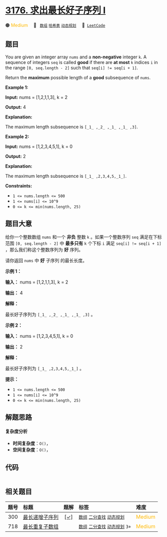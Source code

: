 # [3176. 求出最长好子序列 I](https://leetcode.com/problems/find-the-maximum-length-of-a-good-subsequence-i)

🟠 <font color=#ffb800>Medium</font>&emsp; 🔖&ensp; [`数组`](/tag/array.md) [`哈希表`](/tag/hash-table.md) [`动态规划`](/tag/dynamic-programming.md)&emsp; 🔗&ensp;[`LeetCode`](https://leetcode.com/problems/find-the-maximum-length-of-a-good-subsequence-i)

## 题目

You are given an integer array `nums` and a **non-negative** integer `k`. A
sequence of integers `seq` is called **good** if there are **at most** `k`
indices `i` in the range `[0, seq.length - 2]` such that `seq[i] != seq[i +
1]`.

Return the **maximum** possible length of a **good** subsequence of `nums`.



**Example 1:**

**Input:** nums = [1,2,1,1,3], k = 2

**Output:** 4

**Explanation:**

The maximum length subsequence is `[_1_ ,_2_ ,_1_ ,_1_ ,3]`.

**Example 2:**

**Input:** nums = [1,2,3,4,5,1], k = 0

**Output:** 2

**Explanation:**

The maximum length subsequence is `[_1_ ,2,3,4,5,_1_]`.



**Constraints:**

  * `1 <= nums.length <= 500`
  * `1 <= nums[i] <= 10^9`
  * `0 <= k <= min(nums.length, 25)`


## 题目大意

给你一个整数数组 `nums` 和一个 **非负**  整数 `k` 。如果一个整数序列 `seq` 满足在下标范围 `[0, seq.length -
2]` 中 **最多只有**  `k` 个下标 `i` 满足 `seq[i] != seq[i + 1]` ，那么我们称这个整数序列为 **好**  序列。

请你返回 `nums` 中 **好** 子序列 的最长长度。



**示例 1：**

**输入：** nums = [1,2,1,1,3], k = 2

**输出：** 4

**解释：**

最长好子序列为 `[_1_ ,_2_ ,_1_ ,_1_ ,3]` 。

**示例 2：**

**输入：** nums = [1,2,3,4,5,1], k = 0

**输出：** 2

**解释：**

最长好子序列为 `[_1_ ,2,3,4,5,_1_]` 。



**提示：**

  * `1 <= nums.length <= 500`
  * `1 <= nums[i] <= 10^9`
  * `0 <= k <= min(nums.length, 25)`


## 解题思路

#### 复杂度分析

- **时间复杂度**：`O()`，
- **空间复杂度**：`O()`，

## 代码

```javascript

```

## 相关题目

<!-- prettier-ignore -->
| 题号 | 标题 | 题解 | 标签 | 难度 |
| :------: | :------ | :------: | :------ | :------ |
| 300 | [最长递增子序列](https://leetcode.com/problems/longest-increasing-subsequence) | [[✓]](/problem/0300.md) |  [`数组`](/tag/array.md) [`二分查找`](/tag/binary-search.md) [`动态规划`](/tag/dynamic-programming.md) | <font color=#ffb800>Medium</font> |
| 718 | [最长重复子数组](https://leetcode.com/problems/maximum-length-of-repeated-subarray) |  |  [`数组`](/tag/array.md) [`二分查找`](/tag/binary-search.md) [`动态规划`](/tag/dynamic-programming.md) `3+` | <font color=#ffb800>Medium</font> |